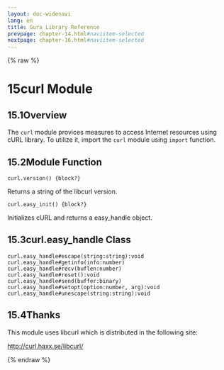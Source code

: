 ```yaml
---
layout: doc-widenavi
lang: en
title: Gura Library Reference
prevpage: chapter-14.html#naviitem-selected
nextpage: chapter-16.html#naviitem-selected
---
```

{% raw %}
<h1><span class="caption-index-1">15</span>curl Module</h1>
<h2><span class="caption-index-2">15.1</span><a name="anchor-15-1"></a>Overview</h2>
<p>
The <code class="highlighter-rouge">curl</code> module provices measures to access Internet resources using cURL library. To utilize it, import the <code class="highlighter-rouge">curl</code> module using <code class="highlighter-rouge">import</code> function.
</p>
<h2><span class="caption-index-2">15.2</span><a name="anchor-15-2"></a>Module Function</h2>
<div class="mb-2"><code>curl.version() {block?}</code></div>
<div class="mb-2 ml-4">
<p>
Returns a string of the libcurl version.
</p>
</div>
<div class="mb-2"><code>curl.easy_init() {block?}</code></div>
<div class="mb-2 ml-4">
<p>
Initializes cURL and returns a easy_handle object.
</p>
</div>
<h2><span class="caption-index-2">15.3</span><a name="anchor-15-3"></a>curl.easy_handle Class</h2>
<div class="mb-2"><code>curl.easy_handle#escape(string:string):void</code></div>
<div class="mb-2 ml-4">
</div>
<div class="mb-2"><code>curl.easy_handle#getinfo(info:number)</code></div>
<div class="mb-2 ml-4">
</div>
<div class="mb-2"><code>curl.easy_handle#recv(buflen:number)</code></div>
<div class="mb-2 ml-4">
</div>
<div class="mb-2"><code>curl.easy_handle#reset():void</code></div>
<div class="mb-2 ml-4">
</div>
<div class="mb-2"><code>curl.easy_handle#send(buffer:binary)</code></div>
<div class="mb-2 ml-4">
</div>
<div class="mb-2"><code>curl.easy_handle#setopt(option:number, arg):void</code></div>
<div class="mb-2 ml-4">
</div>
<div class="mb-2"><code>curl.easy_handle#unescape(string:string):void</code></div>
<div class="mb-2 ml-4">
</div>
<h2><span class="caption-index-2">15.4</span><a name="anchor-15-4"></a>Thanks</h2>
<p>
This module uses libcurl which is distributed in the following site:
</p>
<p>
<a href="http://curl.haxx.se/libcurl/">http://curl.haxx.se/libcurl/</a>
</p>
{% endraw %}
